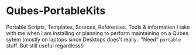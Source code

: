# Qubes-PortableKits
Portable Scripts, Templates, Sources, References, Tools &amp; information I take with me when I am installing or planning to perform maintaining on a Qubes sytem (mostly on laptops since Desktops does't really.. "Need"  `portable` stuff. But still useful regardless!) 
